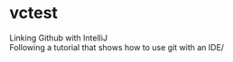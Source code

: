 # vctest
Linking Github with IntelliJ  
Following a tutorial that shows how to use git with an IDE/
